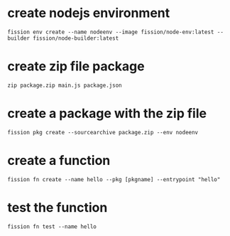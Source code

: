 # create nodejs environment
	fission env create --name nodeenv --image fission/node-env:latest --builder fission/node-builder:latest
# create zip file package
	zip package.zip main.js package.json
# create a package with the zip file
	fission pkg create --sourcearchive package.zip --env nodeenv
# create a function
	fission fn create --name hello --pkg [pkgname] --entrypoint "hello"
# test the function
	fission fn test --name hello
